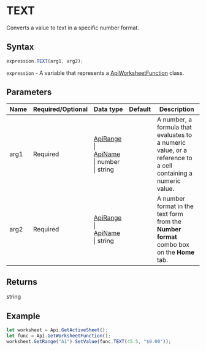# TEXT

Converts a value to text in a specific number format.

## Syntax

```javascript
expression.TEXT(arg1, arg2);
```

`expression` - A variable that represents a [ApiWorksheetFunction](../ApiWorksheetFunction.md) class.

## Parameters

| **Name** | **Required/Optional** | **Data type** | **Default** | **Description** |
| ------------- | ------------- | ------------- | ------------- | ------------- |
| arg1 | Required | [ApiRange](../../ApiRange/ApiRange.md) \| [ApiName](../../ApiName/ApiName.md) \| number \| string |  | A number, a formula that evaluates to a numeric value, or a reference to a cell containing a numeric value. |
| arg2 | Required | [ApiRange](../../ApiRange/ApiRange.md) \| [ApiName](../../ApiName/ApiName.md) \| string |  | A number format in the text form from the **Number format** combo box on the **Home** tab. |

## Returns

string

## Example



```javascript editor-xlsx
let worksheet = Api.GetActiveSheet();
let func = Api.GetWorksheetFunction();
worksheet.GetRange("A1").SetValue(func.TEXT(45.5, "$0.00"));
```
